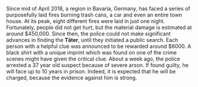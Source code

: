 Since mid of April 2018, a region in Bavaria, Germany, has faced a series of purposefully laid fires burning trash cans, a car and even an entire town house. At its peak, eight different fires were laid in just one night. Fortunately, people did not get hurt, but the material damage is estimated at around $450,000. Since then, the police could not make significant advances in finding the **Täter**, until they initiated a public search. Each person with a helpful clue was announced to be rewarded around $6000. A black shirt with a unique imprint which was found on one of the crime scenes might have given the critical clue. About a week ago, the police arrested a 37 year old suspect because of severe arson. If found guilty, he will face up to 10 years in prison.
Indeed, it is expected that he will be charged, because the evidence against him is strong.